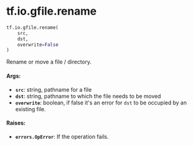 <div itemscope itemtype="http://developers.google.com/ReferenceObject">
<meta itemprop="name" content="tf.io.gfile.rename" />
<meta itemprop="path" content="Stable" />
</div>

# tf.io.gfile.rename

``` python
tf.io.gfile.rename(
    src,
    dst,
    overwrite=False
)
```

Rename or move a file / directory.

#### Args:

* <b>`src`</b>: string, pathname for a file
* <b>`dst`</b>: string, pathname to which the file needs to be moved
* <b>`overwrite`</b>: boolean, if false it's an error for `dst` to be occupied by an
    existing file.


#### Raises:

* <b>`errors.OpError`</b>: If the operation fails.
